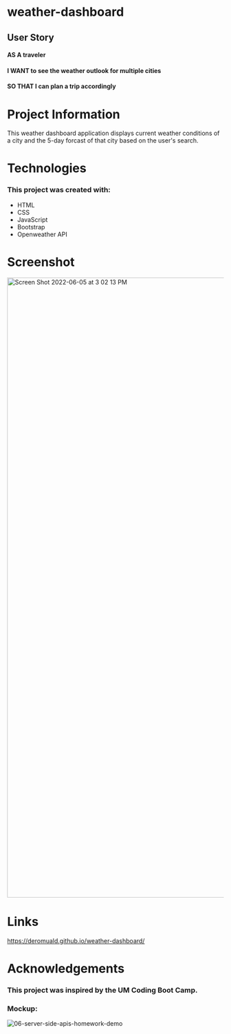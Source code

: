 # weather-dashboard
## User Story
#### AS A traveler
#### I WANT to see the weather outlook for multiple cities
#### SO THAT I can plan a trip accordingly



# Project Information
 This weather dashboard application displays current weather conditions of a city and the 5-day forcast of that city based on the user's search.


# Technologies
### This project was created with:
* HTML
* CSS
* JavaScript
* Bootstrap
* Openweather API
# Screenshot
<img width="1440" alt="Screen Shot 2022-06-05 at 3 02 13 PM" src="https://user-images.githubusercontent.com/100550961/172067050-407dddba-3faf-456e-ab15-fb904fd186d5.png">

# Links
https://deromuald.github.io/weather-dashboard/

 
# Acknowledgements
### This project was inspired by the UM Coding Boot Camp.
### Mockup:
![06-server-side-apis-homework-demo](https://user-images.githubusercontent.com/100550961/169738475-aca4f00c-c0a8-4b2d-96e7-631dbe6b39f6.png)

